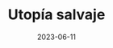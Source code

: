 ---
slug: "project-5"
title: "Utopía salvaje"
tags: ["DeepBrain AI", "ChatGPT"]
date: 2023-06-11
img: {
    url: "/project5.jpeg",
    alt: "Imágen producto ViveBio"
}
video: {
    url: "https://drive.google.com/file/d/1yy61QdXUSf1sxHOwG64EkSmPAK6KUlkw/preview",
    alt: "video presentación uTOPÍA SALVAJE"
}
description: "Proyecto presentado para la intervención artística Abri Tempo, de la artista canadiense Forteza Camila. Texto creado por ChatGPT, en respuesta a la solicitud de consejos para la humanidad y su esencia natural. El video fue realizado utilizando DeepBrain AI. Durante la proyección se transplantaron más de cien especies de fauna, que luego fueron obsequiadas entre los presentes."
---